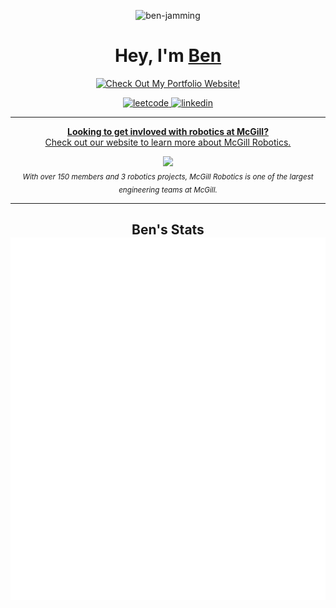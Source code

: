 <!--
**ben-jamming/ben-jamming** is a ✨ _special_ ✨ repository because its `README.md` (this file) appears on your GitHub profile.

Here are some ideas to get you started:

- 🔭 I’m currently working on ...
- 🌱 I’m currently learning ...
- 👯 I’m looking to collaborate on ...
- 🤔 I’m looking for help with ...
- 💬 Ask me about ...
- 📫 How to reach me: ...
- 😄 Pronouns: ...
- ⚡ Fun fact: ...
-->

<p align="center"> 
	<img src="https://komarev.com/ghpvc/?username=ben-jamming" alt="ben-jamming"/>
</p>

<h1 align="center"> Hey, I'm <a href="https://www.linkedin.com/in/ben-hepditch/">Ben</a></h1>

<div align="center">
    <a href="https://ben-jamming.github.io/bens-portfolio-website/">
        <img src="https://img.shields.io/badge/-Check%20Out%20My%20Portfolio%20Website!-34D058?style=for-the-badge&logo=Safari&logoColor=white" alt="Check Out My Portfolio Website!"/>
    </a>
</div>

<p align="center"> 
	<a href="https://leetcode.com/benhepditch/">
		<img src="https://img.shields.io/badge/-LeetCode-FFA116?style=for-the-badge&logo=LeetCode&logoColor=black" alt="leetcode"/>
	</a>
	<a href="https://www.linkedin.com/in/ben-hepditch/">
		<img src="https://img.shields.io/badge/LinkedIn-0077B5?style=for-the-badge&logo=linkedin&logoColor=white" alt="linkedin"/>
	</a>

</p>

---

<div align="center">
	<p>
		<a href="https://www.mcgillrobotics.org/join-the-team">
			<b>Looking to get invloved with robotics at McGill?</b>
			<br>
			Check out our website to learn more about McGill Robotics.
			<br>
			<div>
				<img width="300px" src="https://user-images.githubusercontent.com/53016294/227971325-b7b82dc4-3c3c-491c-a16f-711fc56e21e5.png">
			</div>
		</a>
		<sub><i>With over 150 members and 3 robotics projects, McGill Robotics is one of the largest engineering teams at McGill.</i></sub>
	</p>
</div>

---

<h2 align="center"> Ben's Stats
   <a href="https://www.linkedin.com/in/ben-hepditch/">
     <br><img src="https://github.com/ben-jamming/ben-jamming/blob/main/github-metrics.svg"><br> 
  </a>
</h2>
